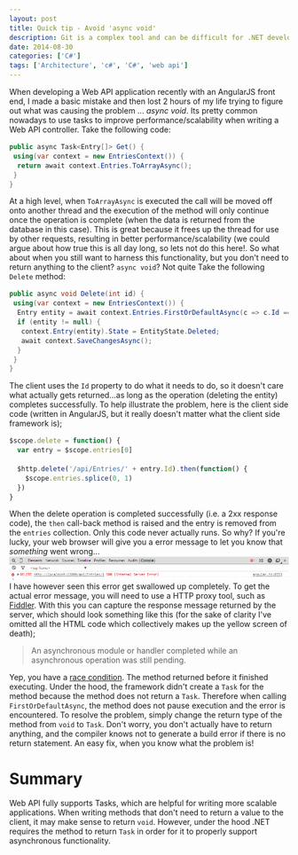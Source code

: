 ```yaml
---
layout: post
title: Quick tip - Avoid 'async void'
description: Git is a complex tool and can be difficult for .NET developers who are not used to using the command line. This post looks at how start putting that right.
date: 2014-08-30
categories: ['C#']
tags: ['Architecture', 'c#', 'C#', 'web api']
---
```


When developing a Web API application recently with an AngularJS front end, I made a basic mistake and then lost 2 hours of my life trying to figure out what was causing the problem ... _async void_. Its pretty common nowadays to use tasks to improve performance/scalability when writing a Web API controller. Take the following code:

```csharp
public async Task<Entry[]> Get() {
 using(var context = new EntriesContext()) {
  return await context.Entries.ToArrayAsync();
 }
}
```

At a high level, when `ToArrayAsync` is executed the call will be moved off onto another thread and the execution of the method will only continue once the operation is complete (when the data is returned from the database in this case). This is great because it frees up the thread for use by other requests, resulting in better performance/scalability (we could argue about how true this is all day long, so lets not do this here!. So what about when you still want to harness this functionality, but you don't need to return anything to the client? `async void`? Not quite Take the following `Delete` method:

```csharp
public async void Delete(int id) {
 using(var context = new EntriesContext()) {
  Entry entity = await context.Entries.FirstOrDefaultAsync(c => c.Id == id);
  if (entity != null) {
   context.Entry(entity).State = EntityState.Deleted;
   await context.SaveChangesAsync();
  }
 }
}
```

The client uses the `Id` property to do what it needs to do, so it doesn't care what actually gets returned...as long as the operation (deleting the entity) completes successfully. To help illustrate the problem, here is the client side code (written in AngularJS, but it really doesn't matter what the client side framework is);

```javascript
$scope.delete = function() {
  var entry = $scope.entries[0]

  $http.delete('/api/Entries/' + entry.Id).then(function() {
    $scope.entries.splice(0, 1)
  })
}
```

When the delete operation is completed successfully (i.e. a 2xx response code), the `then` call-back method is raised and the entry is removed from the `entries` collection. Only this code never actually runs. So why? If you're lucky, your web browser will give you a error message to let you know that _something_ went wrong... ![browser-error](browser-error.png) I have however seen this error get swallowed up completely. To get the actual error message, you will need to use a HTTP proxy tool, such as [Fiddler](http://www.telerik.com/fiddler). With this you can capture the response message returned by the server, which should look something like this (for the sake of clarity I've omitted all the HTML code which collectively makes up the yellow screen of death);

> An asynchronous module or handler completed while an asynchronous operation was still pending.

Yep, you have a [race condition](http://en.wikipedia.org/wiki/Race_condition). The method returned before it finished executing. Under the hood, the framework didn't create a `Task` for the method because the method does not return a `Task`. Therefore when calling `FirstOrDefaultAsync`, the method does not pause execution and the error is encountered. To resolve the problem, simply change the return type of the method from `void` to `Task`. Don't worry, you don't actually have to return anything, and the compiler knows not to generate a build error if there is no return statement. An easy fix, when you know what the problem is!

# Summary

Web API fully supports Tasks, which are helpful for writing more scalable applications. When writing methods that don't need to return a value to the client, it may make sense to return `void`. However, under the hood .NET requires the method to return `Task` in order for it to properly support asynchronous functionality.
